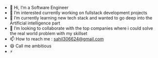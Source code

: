 - 👋 Hi, I’m a Software Engineer
- 👀 I’m interested currently working on fullstack development projects
- 🌱 I’m currently learning new tech stack and wanted to go deep into the Artificial intelligence part
- 💞️ I’m looking to collaborate with the top companies where i could solve the real world problem with my skillset
- 📫 How to reach me : sahil306624@gmail.com
- 😄 Call me ambitious 
- ⚡

<!---
Sahil306624/Sahil306624 is a ✨ special ✨ repository because its `README.md` (this file) appears on your GitHub profile.
You can click the Preview link to take a look at your changes.
--->
